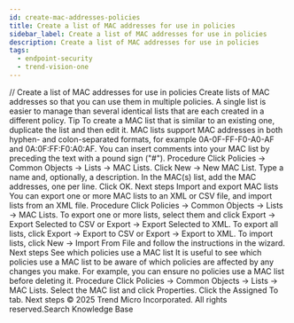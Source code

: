 ```yaml
---
id: create-mac-addresses-policies
title: Create a list of MAC addresses for use in policies
sidebar_label: Create a list of MAC addresses for use in policies
description: Create a list of MAC addresses for use in policies
tags:
  - endpoint-security
  - trend-vision-one
---
```


/*<![CDATA[*/ $('#title').html($('meta[name=map-description]').attr('content')); /*]]>*/ Create a list of MAC addresses for use in policies Create lists of MAC addresses so that you can use them in multiple policies. A single list is easier to manage than several identical lists that are each created in a different policy. Tip To create a MAC list that is similar to an existing one, duplicate the list and then edit it. MAC lists support MAC addresses in both hyphen- and colon-separated formats, for example 0A-0F-FF-F0-A0-AF and 0A:0F:FF:F0:A0:AF. You can insert comments into your MAC list by preceding the text with a pound sign ("#"). Procedure Click Policies → Common Objects → Lists → MAC Lists. Click New → New MAC List. Type a name and, optionally, a description. In the MAC(s) list, add the MAC addresses, one per line. Click OK. Next steps Import and export MAC lists You can export one or more MAC lists to an XML or CSV file, and import lists from an XML file. Procedure Click Policies → Common Objects → Lists → MAC Lists. To export one or more lists, select them and click Export → Export Selected to CSV or Export → Export Selected to XML. To export all lists, click Export → Export to CSV or Export → Export to XML. To import lists, click New → Import From File and follow the instructions in the wizard. Next steps See which policies use a MAC list It is useful to see which policies use a MAC list to be aware of which policies are affected by any changes you make. For example, you can ensure no policies use a MAC list before deleting it. Procedure Click Policies → Common Objects → Lists → MAC Lists. Select the MAC list and click Properties. Click the Assigned To tab. Next steps © 2025 Trend Micro Incorporated. All rights reserved.Search Knowledge Base